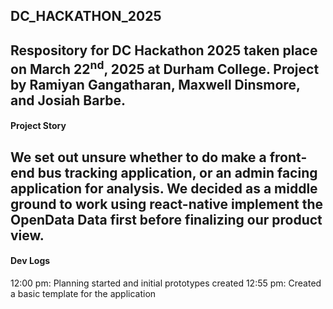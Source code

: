 ## DC_HACKATHON_2025
Respository for DC Hackathon 2025
taken place on March 22<sup>nd</sup>, 2025 at Durham College.
Project by Ramiyan Gangatharan, Maxwell Dinsmore, and Josiah Barbe.
---
#### Project Story
We set out unsure whether to do make a front-end bus tracking application, or an admin facing application for analysis.
We decided as a middle ground to work using react-native implement the OpenData Data first before finalizing our product view.
---

#### Dev Logs
12:00 pm: Planning started and initial prototypes created
12:55 pm: Created a basic template for the application